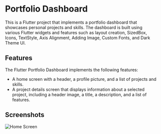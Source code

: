# Portfolio Dashboard

This is a Flutter project that implements a portfolio dashboard that showcases personal projects and skills. The dashboard is built using various Flutter widgets and features such as layout creation, SizedBox, Icons, TextStyle, Axis Alignment, Adding Image, Custom Fonts, and Dark Theme UI.

## Features

The Flutter Portfolio Dashboard implements the following features:

- A home screen with a header, a profile picture, and a list of projects and skills.
- A project details screen that displays information about a selected project, including a header image, a title, a description, and a list of features.

## Screenshots

![Home Screen](https://user-images.githubusercontent.com/53111065/235149772-5357dd9a-92af-40dc-b63a-ce69a0aa23b3.png)

